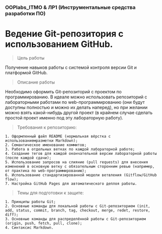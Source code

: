 ### OOPlabs_ITMO & ЛР1 (Инструментальные средства разработки ПО)
# Ведение Git-репозитория с использованием GitHub.

> Цель работы
  
  
Получение навыков работы с системой контроля версии Git и платформой GitHub.

> Описание работы
  
  
Необходимо оформить Git-репозиторий с проектом по программированию. 
В идеале можно использовать репозиторий с лабораторными работами по web-программированию 
(они будут доступны полностью и можно их делать наперед), но при желании можно взять 
какой-нибудь другой проект (в крайнем случае сделать простой проект именно под эту 
лабораторную работу).

>Требования к репозиторию:
  
  
	1. Оформленный файл README (нормальная вёрстка с использованиемразметки Markdown);
	2. Семантическое именование коммитов;
	3. Работа в отдельных ветках по каждой лабораторной работе;
	4. Создание тегов для каждой окончательной версии лабораторной работы (после каждой сдачи);
	5. Использование запросов на слияние (pull requests) для внесения изменений в основную ветку с обязательным сторонним ревью (например, от практика по web-программированию);
	6. Использование стандартизированной модели ветвления (Gitflow/GitHub flow);
	7. Настройка GitHub Pages для автоматического деплоя работы.

>Темы для подготовки к защите:  
  
  
	1. Принципы работы Git;
	2. Основные команды для локальной работы с Git-репозиторием (init, add, status, commit, branch, tag, checkout, merge, redet, restore, diff);
	3. Основные команды для распределённой работы с Git-репозиторием (origin, push, fetch, pull, clone);
	4. Синтаксис Markdown.
